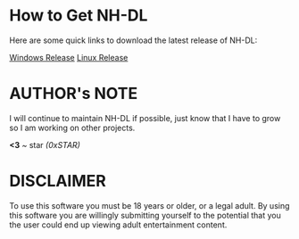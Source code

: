 # How to Get NH-DL

Here are some quick links to download the latest release of NH-DL:

[Windows Release](https://github.com/0xSTAR/NH-DL/releases/download/v1.1.2/NH_windows64-MULTILINGUAL.zip)
[Linux Release](https://github.com/0xSTAR/NH-DL/releases/download/v1.1.2/NH_linux64-MULTILINGUAL.zip)

# AUTHOR's NOTE

I will continue to maintain NH-DL if possible, just know that I have to grow so I am working on other projects.

**<3** *~* star *(0xSTAR)*

# DISCLAIMER

To use this software you must be 18 years or older, or a legal adult. By using this software you are willingly submitting yourself to the potential that you the user could end up viewing adult entertainment content.
